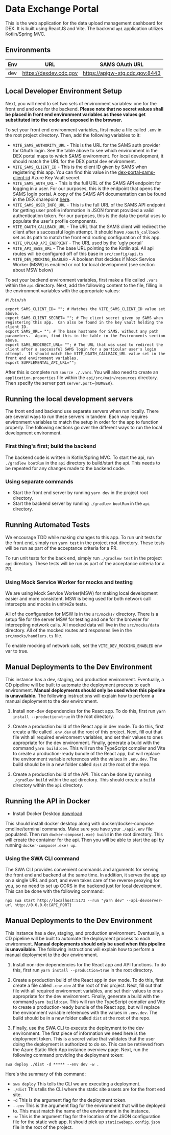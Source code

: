 # Data Exchange Portal

This is the web application for the data upload management dashboard for DEX. It is built using ReactJS and Vite. The backend `api` application utilizes Kotlin/Spring MVC.

## Environments

| Env | URL                    | SAMS OAuth URL                 |
| --- | ---------------------- | ------------------------------ |
| dev | https://dexdev.cdc.gov | https://apigw-stg.cdc.gov:8443 |

## Local Developer Environment Setup

Next, you will need to set two sets of environment variables: one for the front end and one for the backend. **Please note that no secret values shall be placed in front end environment variables as these values get substituted into the code and exposed in the browser.**

To set your front end environment variables, first make a file called `.env` in the root project directory. Then, add the following variables to it:

- `VITE_SAMS_AUTHORITY_URL` - This is the URL for the SAMS auth provider for OAuth login. See the table above to see which environment in the DEX portal maps to which SAMS environment. For local development, it should match the URL for the DEX portal dev environment.
- `VITE_SAMS_CLIENT_ID` - This is the client ID given by SAMS when registering this app. You can find this value in the [dex-portal-sams-client-id](https://portal.azure.com/#@cdc.onmicrosoft.com/asset/Microsoft_Azure_KeyVault/Secret/https://tf-ede-envar-vault.vault.azure.net/secrets/dex-portal-sams-client-id) Azure Key Vault secret.
- `VITE_SAMS_AUTH_URL` - This is the full URL of the SAMS API endpoint for logging in a user. For our purposes, this is the endpoint that opens the SAMS login portal. A copy of the SAMS API documentation can be found in the DEX sharepoint [here](https://cdc.sharepoint.com/:b:/r/teams/CDC-Data-Exchange/Shared%20Documents/Build%20-%20DEX%20Portal/sams_docs.pdf?csf=1&web=1&e=OsHEAY).
- `VITE_SAMS_USER_INFO_URL` - This is the full URL of the SAMS API endpoint for getting user profile information in JSON format provided a valid authentication token. For our purposes, this is the data the portal uses to populate the user's profile components.
- `VITE_OAUTH_CALLBACK_URL` - The URL that the SAMS client will redirect the client after a successful login attempt. It should have `/oauth_callback` set as its path to match the front end routing configuration of this app.
- `VITE_UPLOAD_API_ENDPOINT` - The URL used by the 'ugly portal'
- `VITE_API_BASE_URL` - The base URL pointing to the Kotlin api. All api routes will be configured off of this base in `src/config/api.ts`
- `VITE_DEV_MOCKING_ENABLED` - A boolean that decides if Mock Service Worker (MSW) is enabled or not for local development (see section about MSW below)

To set your backend environment variables, first make a file called `.vars` within the `api` directory. Next, add the following content to the file, filling in the environment variables with the appropriate values:

```
#!/bin/sh

export SAMS_CLIENT_ID= ""; # Matches the VITE_SAMS_CLIENT_ID value set above.
export SAMS_CLIENT_SECRET= ""; # The client secret given by SAMS when registering this app.  Can also be found in the key vault holding the client ID.
export SAMS_URL= ""; # The base hostname for SAMS, without any path parameters.  Again, find this in the table in the Environments section above.
export SAMS_REDIRECT_URL= ""; # The URL that was used to redirect the client after a successful SAMS login for a particular user's login attempt.  It should match the VITE_OAUTH_CALLBACK_URL value set in the front end environment variables.
export SUPPLEMENTAL_API_URL="";
```

After this is complete run `source ./.vars`. You will also need to create an `application.properties` file within the `api/src/main/resources` directory. Then specify the server port `server.port={NUMBER}`.

## Running the local development servers

The front end and backend use separate servers when run locally. There are several ways to run these servers in tandem. Each way requires environment variables to match the setup in order for the app to function properly. The following sections go over the different ways to run the local development environment.

### First thing's first; build the backend

The backend code is written in Kotlin/Spring MVC. To start the api, run `./gradlew bootRun` in the `api` directory to build/start the api. This needs to be repeated for any changes made to the backend code.

### Using separate commands

- Start the front end server by running `yarn dev` in the project root directory.
- Start the backend server by running `./gradlew bootRun` in the `api` directory.

## Running Automated Tests

We encourage TDD while making changes to this app. To run unit tests for the front end, simply run `yarn test` in the project root directory. These tests will be run as part of the acceptance criteria for a PR.

To run unit tests for the back end, simply run `./gradlew test` in the project `api` directory. These tests will be run as part of the acceptance criteria for a PR.

### Using Mock Service Worker for mocks and testing

We are using Mock Service Worker(MSW) for making local development easier and more consistent. MSW is being used for both network call intercepts and mocks in unit/e2e tests.

All of the configuration for MSW is in the `src/mocks/` directory. There is a setup file for the server MSW for testing and one for the browser for intercepting network calls. All mocked data will live in the `src/mocks/data` directory. All of the mocked routes and responses live in the `src/mocks/handlers.ts` file.

To enable mocking of network calls, set the `VITE_DEV_MOCKING_ENABLED` env var to true.

## Manual Deployments to the Dev Environment

This instance has a dev, staging, and production environment. Eventually, a CD pipeline will be built to automate the deployment process to each environment. **Manual deployments should only be used when this pipeline is unavailable.** The following instructions will explain how to perform a manual deployment to the dev environment.

1. Install non-dev dependencies for the React app. To do this, first run `yarn install --production=true` in the root directory.

2. Create a production build of the React app in dev mode. To do this, first create a file called `.env.dev` at the root of this project. Next, fill out that file with all required environment variables, and set their values to ones appropriate for the dev environment. Finally, generate a build with the command `yarn build:dev`. This will run the TypeScript compiler and Vite to create a production-ready bundle of the React app, but will replace the environment variable references with the values in `.env.dev`. The build should be in a new folder called `dist` at the root of the repo.

3. Create a production build of the API. This can be done by running `./gradlew build` within the `api` directory. This should create a `build` directory within the `api` directory.

## Running the API in Docker

- Install Docker Desktop [download](https://www.docker.com/products/docker-desktop/)

This should install docker desktop along with docker/docker-compose cmdline/terminal commands. Make sure you have your `./api/.env` file populated. Then run `docker-compose(.exe) build` in the root directory. This will create the container for the api. Then you will be able to start the api by running `docker-compose(.exe) up`.

### Using the SWA CLI command

The SWA CLI provides convenient commands and arguments for serving the front end and backend at the same time. In addition, it serves the app up on a single URL and port, and even takes care of the reverse proxying for you, so no need to set up CORS in the backend just for local development. This can be done with the following command:

`npx swa start http://localhost:5173 --run "yarn dev" --api-devserver-url http://0.0.0.0:{API_PORT}`

## Manual Deployments to the Dev Environment

This instance has a dev, staging, and production environment. Eventually, a CD pipeline will be built to automate the deployment process to each environment. **Manual deployments should only be used when this pipeline is unavailable.** The following instructions will explain how to perform a manual deployment to the dev environment.

1. Install non-dev dependencies for the React app and API functions. To do this, first run `yarn install --production=true` in the root directory.

2. Create a production build of the React app in dev mode. To do this, first create a file called `.env.dev` at the root of this project. Next, fill out that file with all required environment variables, and set their values to ones appropriate for the dev environment. Finally, generate a build with the command `yarn build:dev`. This will run the TypeScript compiler and Vite to create a production-ready bundle of the React app, but will replace the environment variable references with the values in `.env.dev`. The build should be in a new folder called `dist` at the root of the repo.

3. Finally, use the SWA CLI to execute the deployment to the dev environment. The first piece of information we need here is the deployment token. This is a secret value that validates that the user doing the deployment is authorized to do so. This can be retrieved from the Azure Static Web App instance overview page. Next, run the following command providing the deployment token:

`swa deploy ./dist -d ***** --env dev -w .`

Here's the summary of this command:

- `swa deploy` This tells the CLI we are executing a deployment.
- `./dist` This tells the CLI where the static site assets are for the front end site.
- `-d` This is the argument flag for the deployment token.
- `--env` This is the argument flag for the environment that will be deployed to. This must match the name of the environment in the instance.
- `-w` This is the argument flag for the location of the JSON configuration file for the static web app. It should pick up `staticwebapp.config.json` file in the root of the project.
